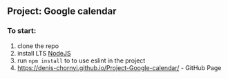 ## Project: Google calendar

### To start:

1. clone the repo
2. install LTS [NodeJS](https://nodejs.org/en/)
3. run `npm install` to to use eslint in the project
4. https://denis-chornyi.github.io/Project-Google-calendar/ - GitHub Page
